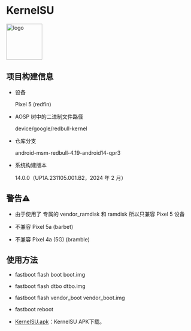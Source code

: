 # KernelSU

<img src="https://kernelsu.org/logo.png" style="width: 96px;" alt="logo">

## 项目构建信息

- 设备 

  Pixel 5 (redfin) 

- AOSP 树中的二进制文件路径

  device/google/redbull-kernel	

- 仓库分支 

  android-msm-redbull-4.19-android14-qpr3  

- 系统构建版本
 
  14.0.0（UP1A.231105.001.B2，2024 年 2 月）




## 警告⚠️

- 由于使用了 专属的 vendor_ramdisk 和 ramdisk 所以只兼容 Pixel 5 设备

- 不兼容 Pixel 5a (barbet) 
- 不兼容 Pixel 4a (5G) (bramble) 


## 使用方法

- fastboot flash boot boot.img

- fastboot flash dtbo dtbo.img
  
- fastboot flash vendor_boot vendor_boot.img
  
- fastboot reboot

- [KernelSU.apk](https://github.com/tiann/KernelSU/releases)：KernelSU APK下载。
